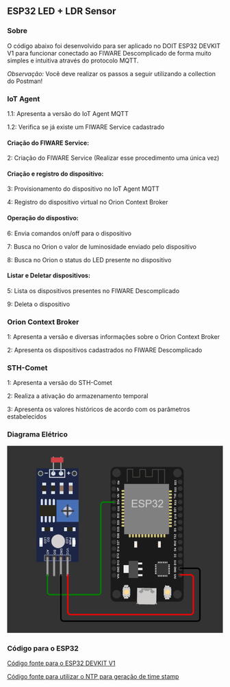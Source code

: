 ## ESP32 LED + LDR Sensor
### Sobre

O código abaixo foi desenvolvido para ser aplicado no DOIT ESP32 DEVKIT V1 para funcionar conectado ao FIWARE Descomplicado de forma muito simples e intuitiva através do protocolo MQTT. 

*Observação:* Você deve realizar os passos a seguir utilizando a collection do Postman!

### IoT Agent

1.1: Apresenta a versão do IoT Agent MQTT

1.2: Verifica se já existe um FIWARE Service cadastrado

#### Criação do FIWARE Service:

2: Criação do FIWARE Service (Realizar esse procedimento uma única vez)

#### Criação e registro do dispositivo:

3: Provisionamento do dispositivo no IoT Agent MQTT

4: Registro do dispositivo virtual no Orion Context Broker

#### Operação do dispostivo:

6: Envia comandos on/off para o dispositivo

7: Busca no Orion o valor de luminosidade enviado pelo dispositivo

8: Busca no Orion o status do LED presente no dispositivo

#### Listar e Deletar dispositivos:

5: Lista os dispositivos presentes no FIWARE Descomplicado

9: Deleta o dispositivo 

### Orion Context Broker 

1: Apresenta a versão e diversas informações sobre o Orion Context Broker

2: Apresenta os dispositivos cadastrados no FIWARE Descomplicado

### STH-Comet

1: Apresenta a versão do STH-Comet

2: Realiza a ativação do armazenamento temporal

3: Apresenta os valores históricos de acordo com os parâmetros estabelecidos

### Diagrama Elétrico

![](esp32_ldr.png)

### Código para o ESP32

<a href="fiware_ngsi_mqtt_esp32.ino"> Código fonte para o ESP32 DEVKIT V1</a>

<a href="esp32_ntp.ino"> Código fonte para utilizar o NTP para geração de time stamp</a>

